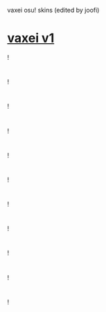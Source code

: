 vaxei osu! skins (edited by joofi)

# [vaxei v1](https://circle-people.com/wp-content/Skins/Vaxei%20(Donkey%20Kong)/Vaxei%202017-03-05.osk)
! [](https://osu.ppy.sh/ss/13421876/d524)

# []()
! []()

# []()
! []()

# []()
! []()

# []()
! []()

# []()
! []()

# []()
! []()

# []()
! []()

# []()
! []()

# []()
! []()

# []()
! []()
